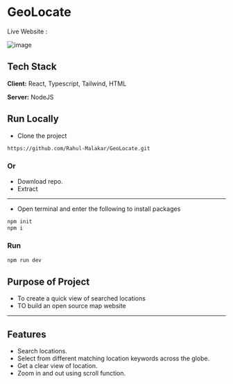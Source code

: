
# GeoLocate

Live Website : 

![image](https://github.com/user-attachments/assets/20674b87-7000-4752-b93e-423d78e4e8f9)


## Tech Stack

**Client:** React, Typescript, Tailwind, HTML

**Server:** NodeJS


## Run Locally

- Clone the project

```bash
https://github.com/Rahul-Malakar/GeoLocate.git
```
### Or
- Download repo.
- Extract
---
- Open terminal and enter the following to install packages
```bash
npm init
npm i
```
### Run
```bash
npm run dev
```

## Purpose of Project
- To create a quick view of searched locations
- TO build an open source map website
---


## Features
- Search locations.
- Select from different matching location keywords across the globe.
- Get a clear view of location.
- Zoom in and out using scroll function. 
